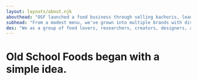 ```yaml
---
layout: layouts/about.njk
abouthead: "OSF launched a food business through selling kachoris, leading to the creation of Kachori Kaka."
subhead: "From a modest menu, we've grown into multiple brands with diverse offerings, catering formats tailored to various customer needs"
des: "We as a group of food lovers, researchers, creators, designers, and craftsmen, dive deep into understanding food before you enjoy it"
---
```

# Old School Foods began with a simple idea. 
